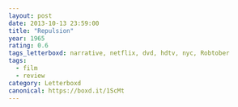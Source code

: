 ```yaml
---
layout: post 
date: 2013-10-13 23:59:00
title: "Repulsion"
year: 1965
rating: 0.6
tags_letterboxd: narrative, netflix, dvd, hdtv, nyc, Robtober
tags:
  - film
  - review
category: Letterboxd
canonical: https://boxd.it/1ScMt
---
```

